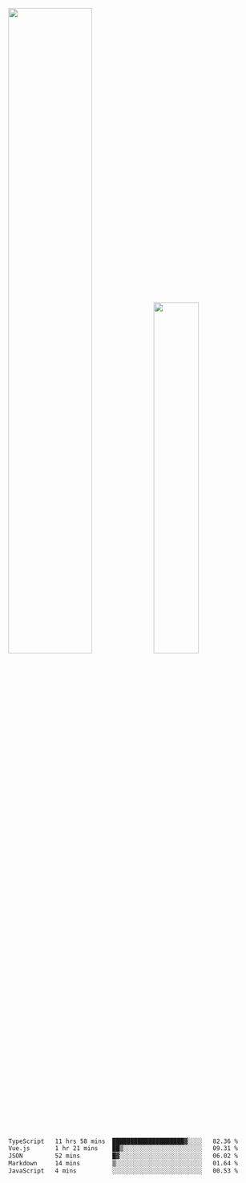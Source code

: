 <img align="" width="57.5%" src="https://github-readme-stats.vercel.app/api?username=Dream4ever&hide_title=true&hide_border=true&count_private=true&show_icons=true&include_all_commits=true&line_height=21" /><img align="" width="42.4%" src="https://github-readme-stats.vercel.app/api/top-langs/?username=Dream4ever&hide_title=true&count_private=true&show_icons=true&langs_count=6&hide_border=true&layout=compact" />

<!--START_SECTION:waka-->

```txt
TypeScript   11 hrs 58 mins  ████████████████████▓░░░░   82.36 %
Vue.js       1 hr 21 mins    ██▒░░░░░░░░░░░░░░░░░░░░░░   09.31 %
JSON         52 mins         █▓░░░░░░░░░░░░░░░░░░░░░░░   06.02 %
Markdown     14 mins         ▒░░░░░░░░░░░░░░░░░░░░░░░░   01.64 %
JavaScript   4 mins          ░░░░░░░░░░░░░░░░░░░░░░░░░   00.53 %
```

<!--END_SECTION:waka-->
